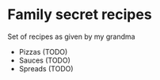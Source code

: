 # Family secret recipes

Set of recipes as given by my grandma

 - Pizzas (TODO)
 - Sauces (TODO)
 - Spreads (TODO)
 